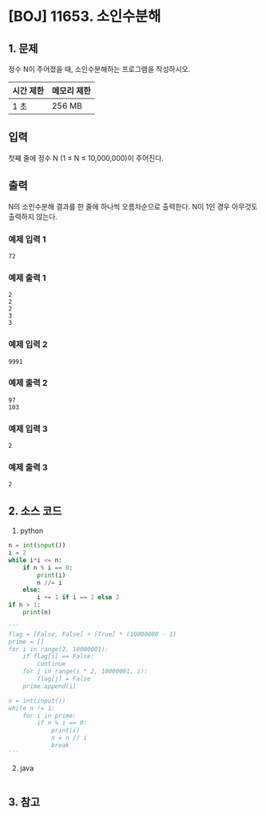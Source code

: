 # [BOJ] 11653. 소인수분해

## 1. 문제

정수 N이 주어졌을 때, 소인수분해하는 프로그램을 작성하시오.


| 시간 제한 | 메모리 제한 |
|:------|:-------| 
| 1 초   | 256 MB |


## 입력

첫째 줄에 정수 N (1 ≤ N ≤ 10,000,000)이 주어진다.

## 출력

N의 소인수분해 결과를 한 줄에 하나씩 오름차순으로 출력한다. N이 1인 경우 아무것도 출력하지 않는다.


### 예제 입력 1

```
72
```

### 예제 출력 1

```
2
2
2
3
3
```


### 예제 입력 2

```
9991
```

### 예제 출력 2

```
97
103
```


### 예제 입력 3

```
2
```

### 예제 출력 3

```
2
```

## 2. 소스 코드

1. python

```python
n = int(input())
i = 2
while i*i <= n:
    if n % i == 0:
        print(i)
        n //= i
    else:
        i += 1 if i == 2 else 2
if n > 1:
    print(n)

'''
flag = [False, False] + [True] * (10000000 - 1)
prime = []
for i in range(2, 10000001):
    if flag[i] == False:
        continue
    for j in range(i * 2, 10000001, i):
        flag[j] = False
    prime.append(i)

n = int(input())
while n != 1:
    for i in prime:
        if n % i == 0:
            print(i)
            n = n // i
            break
'''
```

2. java

```java

```


## 3. 참고

```

```



